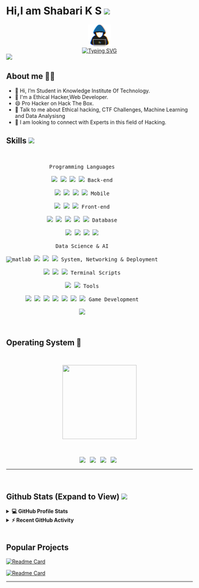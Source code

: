 <h1> Hi,I am Shabari K S <img src = "https://raw.githubusercontent.com/MartinHeinz/MartinHeinz/master/wave.gif" width = 30px> </h1>
<p align='center'>
</p>

<div align=center>
    <img src="about_me.gif" width=60><br>
    <a href="https://git.io/typing-svg"><img src="https://readme-typing-svg.demolab.com?font=VT323&size=35&duration=3500&pause=300&color=ff0000&center=true&vCenter=true&width=500&lines=Hey%2C+I'm+s0urc3c0d3;aka+Shabari;Welcome+to+my+profile!;Description+of+myself%3A;Ethical+Hacker;AI+enthusiast;Confident+and+ambitious;Thrill+seeker" alt="Typing SVG" /></a>
</div>

<img src="https://user-images.githubusercontent.com/73097560/115834477-dbab4500-a447-11eb-908a-139a6edaec5c.gif">

## **About me** 👨‍💻 


- 👋 Hi, I’m Student in Knowledge Institute Of Technology.
- 💼 I'm a Ethical Hacker,Web Developer.
- :smile: Pro Hacker on Hack The Box.
- 💬 Talk to me about Ethical hacking, CTF Challenges, Machine Learning and Data Analysisng 
- 👯 I am looking to connect with Experts in this field of Hacking. 

<h2> Skills <img src = "https://media2.giphy.com/media/QssGEmpkyEOhBCb7e1/giphy.gif?cid=ecf05e47a0n3gi1bfqntqmob8g9aid1oyj2wr3ds3mg700bl&rid=giphy.gif" width = 32px> </h2>
<br>
<div>
  <p style="display: inline-block;" align="center">
    <kbd>
      <kbd>Programming Languages</kbd>
      <br>
      <br>
      <img width="30px" src="https://cdn.jsdelivr.net/gh/devicons/devicon/icons/python/python-original.svg" /> 
      <img width="30px" src="https://cdn.jsdelivr.net/gh/devicons/devicon/icons/cplusplus/cplusplus-original.svg" /> 
      <img width="30px" src="https://cdn.jsdelivr.net/gh/devicons/devicon/icons/java/java-plain.svg" /> 
      <img width="30px" src="https://cdn.jsdelivr.net/gh/devicons/devicon/icons/javascript/javascript-original.svg" /> 
    </kbd>
    <kbd>
      <kbd>Back-end</kbd>
      <br>
      <br>
      <img width="30px" src="https://cdn.jsdelivr.net/gh/devicons/devicon/icons/ruby/ruby-original.svg" />
      <img width="30px" src="https://cdn.jsdelivr.net/gh/devicons/devicon/icons/flask/flask-original-wordmark.svg" />
      <img width="30px" src="https://cdn.jsdelivr.net/gh/devicons/devicon/icons/nodejs/nodejs-original.svg" />
      <img width="30px" src="https://cdn.jsdelivr.net/gh/devicons/devicon/icons/express/express-original-wordmark.svg" />
    </kbd>
     <kbd>
      <kbd>Mobile</kbd>
      <br>
      <br>
      <img width="30px" src="https://cdn.jsdelivr.net/gh/devicons/devicon/icons/dart/dart-original.svg" />
      <img width="30px" src="https://cdn.jsdelivr.net/gh/devicons/devicon/icons/flutter/flutter-plain.svg" />
      <img width="30px" src="https://cdn.jsdelivr.net/gh/devicons/devicon/icons/kotlin/kotlin-original.svg" />
    </kbd>
    <kbd>
      <kbd>Front-end</kbd>
      <br>
      <br>
      <img width="30px" src="https://cdn.jsdelivr.net/gh/devicons/devicon/icons/html5/html5-original.svg" /> 
      <img width="30px" src="https://cdn.jsdelivr.net/gh/devicons/devicon/icons/css3/css3-plain-wordmark.svg" /> 
      <img width="30px" src="https://cdn.jsdelivr.net/gh/devicons/devicon/icons/bootstrap/bootstrap-plain.svg" /> 
      <img width="30px" src="https://cdn.jsdelivr.net/gh/devicons/devicon/icons/react/react-original.svg" />
      <img width="30px" src="https://cdn.jsdelivr.net/gh/devicons/devicon/icons/jquery/jquery-plain.svg" />
    </kbd>
    <kbd>
      <kbd>Database</kbd>
      <br>
      <br>
      <img width="30px" src="https://cdn.jsdelivr.net/gh/devicons/devicon/icons/mysql/mysql-plain.svg" />
      <img width="30px" src="https://cdn.jsdelivr.net/gh/devicons/devicon/icons/postgresql/postgresql-original.svg" />
      <img width="30px" src="https://cdn.jsdelivr.net/gh/devicons/devicon/icons/mongodb/mongodb-plain.svg" />
      <img width="30px" src="https://cdn.jsdelivr.net/gh/devicons/devicon/icons/redis/redis-original.svg" />
    </kbd>
    <br>
    <br>
    <kbd>
      <kbd>Data Science & AI</kbd>
      <br>
      <br>
      <img title="matlab" width="30px" src="https://cdn.jsdelivr.net/gh/devicons/devicon/icons/matlab/matlab-original.svg" />
      <img width="30px" src="https://cdn.jsdelivr.net/gh/devicons/devicon/icons/tensorflow/tensorflow-original.svg" />
      <img width="30px" src="https://cdn.jsdelivr.net/gh/devicons/devicon/icons/numpy/numpy-original.svg" />
      <img width="30px" src="https://cdn.jsdelivr.net/gh/devicons/devicon/icons/pandas/pandas-original.svg" />
    </kbd>
    <kbd>
      <kbd>System, Networking & Deployment</kbd>
      <br>
      <br>
      <img width="30px" src="https://cdn.jsdelivr.net/gh/devicons/devicon/icons/heroku/heroku-plain.svg" />
      <img width="30px" src="https://cdn.jsdelivr.net/gh/devicons/devicon/icons/git/git-plain.svg" />
      <img width="30px" src="https://cdn.jsdelivr.net/gh/devicons/devicon/icons/docker/docker-plain.svg" />
    </kbd>
    <kbd>
      <kbd>Terminal Scripts</kbd>
      <br>
      <br>
      <img width="30px" src="https://cdn.jsdelivr.net/gh/devicons/devicon/icons/bash/bash-original.svg" />
      <img width="30px" src="https://cdn.jsdelivr.net/gh/devicons/devicon/icons/vim/vim-original.svg" />
    </kbd>
    <kbd>
      <kbd>Tools</kbd>
      <br>
      <br>
      <img width="30px" src="https://cdn.jsdelivr.net/gh/devicons/devicon/icons/vscode/vscode-original.svg" />
      <img width="30px" src="https://upload.wikimedia.org/wikipedia/en/d/d2/Sublime_Text_3_logo.png" />
      <img width="30px" src="https://cdn.jsdelivr.net/gh/devicons/devicon/icons/jupyter/jupyter-original.svg" />
      <img width="30px" src="https://cdn.jsdelivr.net/gh/devicons/devicon/icons/pycharm/pycharm-original.svg" />
      <img width="30px" src="https://cdn.jsdelivr.net/gh/devicons/devicon/icons/rubymine/rubymine-original.svg" />
      <img width="30px" src="https://cdn.jsdelivr.net/gh/devicons/devicon/icons/intellij/intellij-original.svg" />
      <img width="30px" src="https://cdn.jsdelivr.net/gh/devicons/devicon/icons/androidstudio/androidstudio-original.svg" />
  </kbd>
     <kbd>
      <kbd>Game Development</kbd>
      <br>
      <br>
      <img width="30px" src="https://cdn.jsdelivr.net/gh/devicons/devicon/icons/unity/unity-original.svg" />
    </kbd>
  </p>
</div>
<br>

<h2> Operating System 🐧 </h2>
<br>
<p align='center'>
<img src="https://media.giphy.com/media/WFZvB7VIXBgiz3oDXE/giphy.gif" width="200" height="200" frameBorder="0" class="giphy-embed" allowFullScreen></img></p>
<br>
<p align='center'>
<img src="https://img.shields.io/badge/Debian-D70A53?style=for-the-badge&logo=debian&logoColor=white">&nbsp;&nbsp;
<img src="https://img.shields.io/badge/Kali-268BEE?style=for-the-badge&logo=kalilinux&logoColor=white">&nbsp;&nbsp;
<img src="https://img.shields.io/badge/Ubuntu-E95420?style=for-the-badge&logo=ubuntu&logoColor=white">&nbsp;&nbsp;
<img src="https://img.shields.io/badge/Windows-0078D6?style=for-the-badge&logo=windows&logoColor=white">&nbsp;&nbsp;
</p>
<hr>
<br>
	
<h2> Github Stats (Expand to View) <img src = "https://i.pinimg.com/originals/65/c4/f4/65c4f452571be1261e9c623f7da488ac.gif" width = 35px> </h2>

<details> 
  <summary><b>💻 GitHub Profile Stats</b></summary>


![](https://github-readme-stats.vercel.app/api?username=Shabari-K-S&theme=graywhite&hide_border=false&include_all_commits=false&count_private=false)<br/>
![](https://github-readme-streak-stats.herokuapp.com/?user=Shabari-K-S&theme=graywhite&hide_border=false)<br/>
![](https://github-readme-stats.vercel.app/api/top-langs/?username=Shabari-K-S&theme=graywhite&hide_border=false&include_all_commits=false&count_private=false&layout=compact)

<img src="snake.svg" />
</details>


<details>
  <summary><b>⚡ Recent GitHub Activity</b></summary>
  <br/>
   <a href="https://github.com/aastha12"><img alt="Aastha's Activity Graph" src="https://activity-graph.herokuapp.com/graph?username=aastha12&custom_title=Aastha's%20Contribution%20Graph&theme=react-dark" /></a>
  <br/>

</details>

<br/>

## Popular Projects

[![Readme Card](https://github-readme-stats.vercel.app/api/pin/?username=Shabari-K-S&repo=Student-Mark-prediction)](https://github.com/Shabari-K-S/Student-Mark-prediction)

[![Readme Card](https://github-readme-stats.vercel.app/api/pin/?username=Shabari-K-S&repo=Encryption_-_Decryption_With_Python)](https://github.com/Shabari-K-S/Encryption_-_Decryption_With_Python)

----------------------------------------------------------------------
